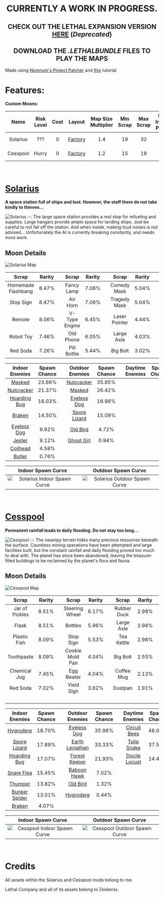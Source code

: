 <div align="center">

# CURRENTLY A WORK IN PROGRESS.
## CHECK OUT THE LETHAL EXPANSION VERSION [HERE](https://github.com/Spookybuddy/LethalMods) (*Deprecated*)
## DOWNLOAD THE *.LETHALBUNDLE* FILES TO PLAY THE MAPS

</div>

Made using [Nomnom's Project Patcher](https://github.com/nomnomab/lc-project-patcher) and [this](https://www.youtube.com/watch?v=dnZG5464ZcE&t=1195s) tutorial.

# Features:
**Custom Moons:**

| Name | Risk Level | Cost | Layout | Map Size Multiplier | Min Scrap | Max Scrap | Max Indoor Power | Max Outdoor Power | Weathers |
|:-:|:-:|:-:|:-:|:-:|:-:|:-:|:-:|:-:|:-:|
| Solarius | ??? | 0 | [Factory](https://lethal.miraheze.org/wiki/Interiors#The_Factory) | 1.4 | 19 | 32 | 19 | 7 | Foggy, Eclipsed |
| Cesspool | Hurry | 0 | [Factory](https://lethal.miraheze.org/wiki/Interiors#The_Factory) | 1.2 | 15 | 19 | 8 | 15 | Always Flooded |

‎ 

# [Solarius](https://thunderstore.io/c/lethal-company/p/SpookyBuddy/Solarius/)
**A space station full of ships and loot. However, the staff there do not take kindly to thieves...**

![Solarius](https://raw.githubusercontent.com/Spookybuddy/LethalMods/main/Screenshots/Sol-Hangar.png)
:-:
The large space station provides a rest stop for refueling and supplies. Large hangars provide ample space for landing ships. Just be careful to not fall off the station. And when inside, making loud noises is not advised...
Unfortunately the AI is currently breaking constantly, and needs more work.
 
## Moon Details

![Solarius Map](https://raw.githubusercontent.com/Spookybuddy/LethalMods/main/Screenshots/Sol-Map.png)

<div align="center">

| Scrap | Rarity | | Scrap | Rarity | | Scrap | Rarity | | Scrap | Rarity |
|:-:|:-:|:-:|:-:|:-:|:-:|:-:|:-:|:-:|:-:|:-:|
| Homemade Flashbang | 8.47% | | Fancy Lamp | 7.06% | | Comedy Mask | 5.04% | | Toy Cube | 2.02% |
| Stop Sign | 8.47% | | Air Horn | 7.06% | | Tragedy Mask | 5.04% | | Magnifying Glass | 1.61% |
| Remote | 8.06% | | V-Type Engine | 6.45% | | Laser Pointer | 4.44% | | Metal Sheet | 1.41% |
| Robot Toy | 7.46% | | Old Phone | 6.05% | | Large Axle | 4.03% | | Cash Register | 1.01% |
| Red Soda | 7.26% | | Pill Bottle | 5.44% | | Big Bolt | 3.02% | | Gold Bar | 0.60% |

| Indoor Enemies | Spawn Chance | | Outdoor Enemies | Spawn Chance | | Daytime Enemies | Spawn Chance |
|:-:|:-:|:-:|:-:|:-:|:-:|:-:|:-:|
| [Masked](https://lethal.miraheze.org/wiki/Masks_(Enemy)) | 23.66% |‎ | [Nutcracker](https://lethal.miraheze.org/wiki/Nutcracker) | 35.85% | | | |
| [Nutcracker](https://lethal.miraheze.org/wiki/Nutcracker) | 21.37% |‎ | [Masked](https://lethal.miraheze.org/wiki/Masks_(Enemy)) | 26.42% | | | |
| [Hoarding Bug](https://lethal.miraheze.org/wiki/Hoarding_Bug) | 16.03% |‎ | [Eyeless Dog](https://lethal.miraheze.org/wiki/Eyeless_Dog) | 16.98% | | | |
| [Braken](https://lethal.miraheze.org/wiki/Bracken) | 14.50% | | [Spore Lizard](https://lethal.miraheze.org/wiki/Spore_Lizard) | 15.09% | | | |
| [Eyeless Dog](https://lethal.miraheze.org/wiki/Eyeless_Dog) | 9.92% | | [Old Bird](https://lethal.miraheze.org/wiki/Old_Bird) | 4.72% | | | |
| [Jester](https://lethal.miraheze.org/wiki/Jester) | 9.12% |‎ | [Ghost Girl](https://lethal.miraheze.org/wiki/Ghost_Girl)| 0.94% | | | |
| [Coilhead](https://lethal.miraheze.org/wiki/Coilhead) | 4.58% | | | | | | |
| [Butler](https://lethal.miraheze.org/wiki/Butler) | 0.76% |‎ | | | | | |

</div>

| Indoor Spawn Curve | Outdoor Spawn Curve |
|:-:|:-:|
|![Solarius Indoor Spawn Curve](https://raw.githubusercontent.com/Spookybuddy/LethalMods/main/Screenshots/Sol-In-Curve.png)|![Solarius Outdoor Spawn Curve](https://raw.githubusercontent.com/Spookybuddy/LethalMods/main/Screenshots/Sol-Out-Curve.png)|

‎ 

# [Cesspool](https://thunderstore.io/c/lethal-company/p/SpookyBuddy/Cesspool/)
**Permanent rainfall leads to daily flooding. Do not stay too long...**

![Cesspool](https://raw.githubusercontent.com/Spookybuddy/LethalMods/main/Screenshots/Cess-Ship.png)
:-:
The swampy terrain hides many precious resources beneath the surface. Countless mining operations have been attempted and large facilities built, but the constant rainfall and daily flooding proved too much to deal with.
The planet has since been abandoned, leaving the treasure-filled buildings to be reclaimed by the planet's flora and fauna.

## Moon Details

![Cesspool Map](https://raw.githubusercontent.com/Spookybuddy/LethalMods/main/Screenshots/Cess-Map.png)

<div align="center">

| Scrap | Rarity | | Scrap | Rarity | | Scrap | Rarity | | Scrap | Rarity |
|:-:|:-:|:-:|:-:|:-:|:-:|:-:|:-:|:-:|:-:|:-:|
| Jar of Pickles | 8.51% | | Steering Wheel | 6.17% |  | Rubber Duck | 2.98% | | Whoopie Cushion | 1.49% | 
| Flask | 8.51% |          | Bottles | 5.96% |         | Large Axle | 2.98% |  | Metal Sheet | 1.49% | 
| Plastic Fish | 8.09% |   | Stop Sign | 5.53% |       | Tea Kettle | 2.98% |  | Hairdryer | 1.06% | 
| Toothpaste | 8.09% |     | Cookie Mold Pan | 4.04% | | Big Bolt | 2.55% |    | Teeth | 1.06% | 
| Chemical Jug | 7.45% |   | Egg Beater | 4.04% |      | Coffee Mug | 2.13% |  | Easter Egg | 1.06% | 
| Red Soda | 7.02% |       | Yield Sign | 3.62% |      | Dustpan | 1.91% |     | Brass Bell | 0.85% |
|          |       |       |            |       |      |         |       |     | Gold Bar | 0.43% |

| Indoor Enemies | Spawn Chance | | Outdoor Enemies | Spawn Chance | | Daytime Enemies | Spawn Chance |
|:-:|:-:|:-:|:-:|:-:|:-:|:-:|:-:|
| [Hygrodere](https://lethal.miraheze.org/wiki/Hygrodere) | 18.70% | | [Eyeless Dog](https://lethal.miraheze.org/wiki/Eyeless_Dog) | 35.96% | | [Circuit Bees](https://lethal.miraheze.org/wiki/Circuit_Bees) | 48.03% |
| [Spore Lizard](https://lethal.miraheze.org/wiki/Spore_Lizard) | 17.89% | | [Earth Leviathan](https://lethal.miraheze.org/wiki/Earth_Leviathan) | 33.33% | | [Tulip Snake](https://lethal.miraheze.org/wiki/Tulip_Snake) | 37.50% |
| [Hoarding Bug](https://lethal.miraheze.org/wiki/Hoarding_Bug) | 17.07% | | [Forest Keeper](https://lethal.miraheze.org/wiki/Forest_Keeper) | 21.93% | | [Docile Locust](https://lethal.miraheze.org/wiki/Roaming_Locusts) | 14.47% |
| [Snare Flea](https://lethal.miraheze.org/wiki/Snare_Flea) | 15.45% | | [Baboon Hawk](https://lethal.miraheze.org/wiki/Baboon_Hawk) | 7.02% | | | |
| [Thumper](https://lethal.miraheze.org/wiki/Thumper) | 13.82% | | [Old Bird](https://lethal.miraheze.org/wiki/Old_Bird) | 1.32% | | | |
| [Bunker Spider](https://lethal.miraheze.org/wiki/Bunker_Spider)| 13.01% | | [Hygrodere](https://lethal.miraheze.org/wiki/Hygrodere) | 0.44% | | | | | | |
| [Braken](https://lethal.miraheze.org/wiki/Bracken) | 4.07% | | | | | | |

</div>

| Indoor Spawn Curve | Outdoor Spawn Curve |
|:-:|:-:|
|![Cesspool Indoor Spawn Curve](https://raw.githubusercontent.com/Spookybuddy/LethalMods/main/Screenshots/Cess-In-Curve.png)|![Cesspool Outdoor Spawn Curve](https://raw.githubusercontent.com/Spookybuddy/LethalMods/main/Screenshots/Cess-Out-Curve.png)|

‎ 

# Credits
All assets within the Solarius and Cesspool mods belong to me.

Lethal Company and all of its assets belong to Zeekerss.
